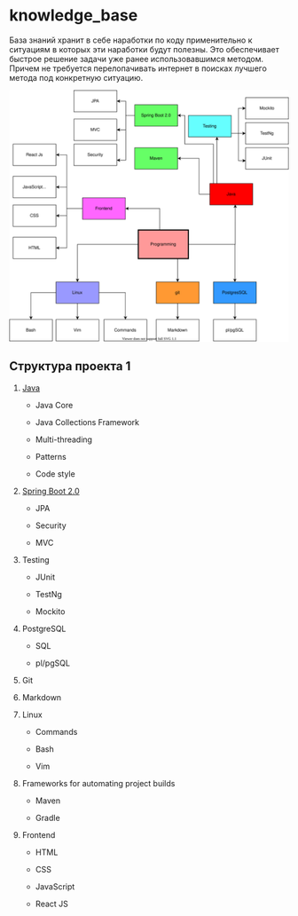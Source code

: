 # knowledge_base
База знаний хранит в себе наработки по коду применительно к ситуациям в которых эти наработки будут полезны. Это обеспечивает быстрое решение задачи уже ранее использовавшимся методом. Причем не требуется перелопачивать интернет в поисках лучшего метода под конкретную ситуацию.

![technology_stack_colour](./images/draw_io/all/technology_stack_colour.svg)

## Структура проекта 1

1. [Java](./Java)
	
	+ Java Core

	+ Java Collections Framework

	+ Multi-threading

	+ Patterns

	+ Code style

2. [Spring Boot 2.0](./Spring_Boot_2_0)

	+ JPA

	+ Security

	+ MVC

3. Testing
	
	+ JUnit

	+ TestNg

	+ Mockito

4. PostgreSQL

	+ SQL

	+ pl/pgSQL

5. Git

6. Markdown

7. Linux
	
	+ Commands

	+ Bash

	+ Vim

8. Frameworks for automating project builds

	+ Maven

	+ Gradle

9. Frontend

	+ HTML

	+ CSS

	+ JavaScript

	+ React JS
